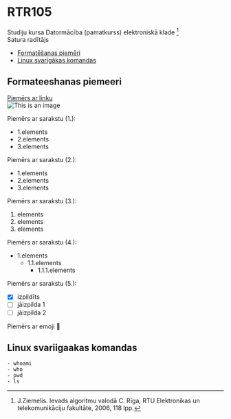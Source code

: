 # RTR105
Studiju kursa Datormācība (pamatkurss) elektroniskā klade [^1]  
Satura radītājs
- [Formatēšanas piemēri](https://github.com/tatusmatrix/RTR105/edit/main/README.md#formateeshanas-piemeeri)
- [Linux svarīgākas komandas](https://github.com/tatusmatrix/RTR105/edit/main/README.md#linux-svariigaakas-komandas)

## Formateeshanas piemeeri
[Piemērs ar linku](https://docs.github.com/en/get-started/writing-on-github/getting-started-with-writing-and-formatting-on-github/basic-writing-and-formatting-syntax)  
![This is an image](https://upload.wikimedia.org/wikipedia/commons/c/c9/Svg_example4.svg)  

Piemērs ar sarakstu (1.):  
- 1.elements
- 2.elements
- 3.elements

Piemērs ar sarakstu (2.):  
* 1.elements
* 2.elements
* 3.elements

Piemērs ar sarakstu (3.):  
1. elements
2. elements
3. elements

Piemērs ar sarakstu (4.):  
* 1.elements
  * 1.1.elements
    * 1.1.1.elements

Piemērs ar sarakstu (5.):  
- [x] izpildīts
- [ ] jāizpilda 1
- [ ] jāizpilda 2

Piemērs ar emoji :cookie:

## Linux svariigaakas komandas
```
- whoami
- who
- pwd
- ls
```


[^1]: J.Ziemelis. Ievads algoritmu valodā C. Rīga, RTU Elektronikas un telekomunikāciju fakultāte, 2006, 118 lpp.
